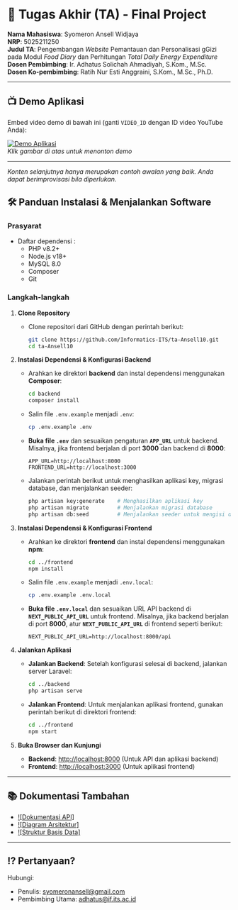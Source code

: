 # 🏁 Tugas Akhir (TA) - Final Project

**Nama Mahasiswa**: Syomeron Ansell Widjaya <br>
**NRP**: 5025211250 <br>
**Judul TA**: Pengembangan *Website* Pemantauan dan Personalisasi gGizi pada Modul *Food Diary* dan Perhitungan *Total Daily Energy Expenditure* <br>
**Dosen Pembimbing**: Ir. Adhatus Solichah Ahmadiyah, S.Kom., M.Sc. <br>
**Dosen Ko-pembimbing**: Ratih Nur Esti Anggraini, S.Kom., M.Sc., Ph.D. <br>

---

## 📺 Demo Aplikasi  
Embed video demo di bawah ini (ganti `VIDEO_ID` dengan ID video YouTube Anda):  

[![Demo Aplikasi](https://i.ytimg.com/vi/zIfRMTxRaIs/maxresdefault.jpg)](https://www.youtube.com/watch?v=VIDEO_ID)  
*Klik gambar di atas untuk menonton demo*

---

*Konten selanjutnya hanya merupakan contoh awalan yang baik. Anda dapat berimprovisasi bila diperlukan.*

## 🛠 Panduan Instalasi & Menjalankan Software  

### Prasyarat  
- Daftar dependensi :
  - PHP v8.2+
  - Node.js v18+
  - MySQL 8.0
  - Composer
  - Git

### Langkah-langkah
1. **Clone Repository**
   - Clone repositori dari GitHub dengan perintah berikut:
     ```bash
     git clone https://github.com/Informatics-ITS/ta-Ansell10.git
     cd ta-Ansell10
     ```

2. **Instalasi Dependensi & Konfigurasi Backend**
   - Arahkan ke direktori **backend** dan instal dependensi menggunakan **Composer**:
     ```bash
     cd backend
     composer install
     ```
   - Salin file `.env.example` menjadi `.env`:
     ```bash
     cp .env.example .env
     ```
   - **Buka file `.env`** dan sesuaikan pengaturan **`APP_URL`** untuk backend. Misalnya, jika frontend berjalan di port **3000** dan backend di **8000**:
     ```env
     APP_URL=http://localhost:8000
     FRONTEND_URL=http://localhost:3000
     ```
   - Jalankan perintah berikut untuk menghasilkan aplikasi key, migrasi database, dan menjalankan seeder:
     ```bash
     php artisan key:generate    # Menghasilkan aplikasi key
     php artisan migrate         # Menjalankan migrasi database
     php artisan db:seed         # Menjalankan seeder untuk mengisi database dengan data default
     ```

3. **Instalasi Dependensi & Konfigurasi Frontend**
   - Arahkan ke direktori **frontend** dan instal dependensi menggunakan **npm**:
     ```bash
     cd ../frontend
     npm install
     ```
   - Salin file `.env.example` menjadi `.env.local`:
     ```bash
     cp .env.example .env.local
     ```
   - **Buka file `.env.local`** dan sesuaikan URL API backend di **`NEXT_PUBLIC_API_URL`** untuk frontend. Misalnya, jika backend berjalan di port **8000**, atur **`NEXT_PUBLIC_API_URL`** di frontend seperti berikut:
     ```env
     NEXT_PUBLIC_API_URL=http://localhost:8000/api
     ```

4. **Jalankan Aplikasi**
   - **Jalankan Backend**:
     Setelah konfigurasi selesai di backend, jalankan server Laravel:
     ```bash
     cd ../backend
     php artisan serve
     ```
   - **Jalankan Frontend**:
     Untuk menjalankan aplikasi frontend, gunakan perintah berikut di direktori frontend:
     ```bash
     cd ../frontend
     npm start
     ```

5. **Buka Browser dan Kunjungi**
   - **Backend**: [http://localhost:8000](http://localhost:8000) (Untuk API dan aplikasi backend)
   - **Frontend**: [http://localhost:3000](http://localhost:3000) (Untuk aplikasi frontend)

---

## 📚 Dokumentasi Tambahan

- [![Dokumentasi API]](docs/api.md)
- [![Diagram Arsitektur]](docs/architecture.png)
- [![Struktur Basis Data]](docs/database_schema.sql)

---

## ⁉️ Pertanyaan?

Hubungi: 
- Penulis: syomeronansell@gmail.com
- Pembimbing Utama: adhatus@if.its.ac.id
